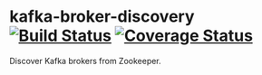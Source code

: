 # kafka-broker-discovery [![Build Status](https://travis-ci.org/jstanier/kafka-broker-discovery.svg?branch=master)](https://travis-ci.org/jstanier/kafka-broker-discovery) [![Coverage Status](https://coveralls.io/repos/jstanier/kafka-broker-discovery/badge.svg)](https://coveralls.io/r/jstanier/kafka-broker-discovery)
Discover Kafka brokers from Zookeeper.
